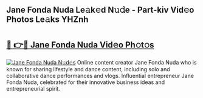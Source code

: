 ## Jane Fonda Nuda Le𝚊k𝚎d N𝚞𝚍e - Part-kiv Vid𝚎o Photos Le𝚊ks YHZnh

# <h2><a href="http://fbd0o5.evod.top/?m=Jane+Fonda+Nuda">🔗 👉🔴 Jane Fonda Nuda Vid𝚎o Ph𝚘t𝚘s</a></h2>

[![Jane Fonda Nuda N𝚞d𝚎s](https://i.imgur.com/8V9OHl7.gif)](http://fbd0o5.evod.top/?m=Jane+Fonda+Nuda)
Online content creator Jane Fonda Nuda who is known for sharing lifestyle and dance content, including solo and collaborative dance performances and vlogs. Influential entrepreneur Jane Fonda Nuda, celebrated for their innovative business ideas and entrepreneurial spirit. 
